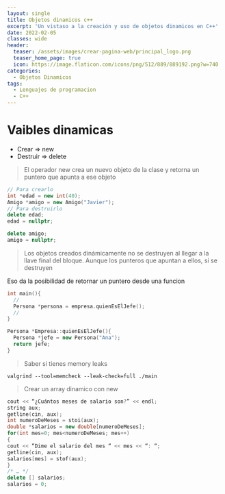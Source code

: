 ```yaml
---
layout: single
title: Objetos dinamicos c++
excerpt: 'Un vistaso a la creación y uso de objetos dinamicos en C++'
date: 2022-02-05
classes: wide
header:
  teaser: /assets/images/crear-pagina-web/principal_logo.png
  teaser_home_page: true
  icon: https://image.flaticon.com/icons/png/512/889/889192.png?w=740
categories:
  - Objetos Dinamicos
tags:
  - Lenguajes de programacion
  - C++
---
```


# Vaibles dinamicas

- Crear => new
- Destruir => delete

> El operador new crea un nuevo objeto de la clase y retorna un puntero que apunta a ese objeto

```cpp
// Para crearlo
int *edad = new int(40);
Amigo *amigo = new Amigo("Javier");
// Para destruirlo
delete edad;
edad = nullptr;

delete amigo;
amigo = nullptr;
```

> Los objetos creados dinámicamente no se destruyen al llegar a la llave final del bloque. Aunque los punteros que apuntan a ellos, sí se destruyen

Eso da la posibilidad de retornar un puntero desde una funcion
```cpp
int main(){
  //
  Persona *persona = empresa.quienEsElJefe();
  //
}

Persona *Empresa::quienEsElJefe(){
  Persona *jefe = new Persona("Ana");
  return jefe;
}
```

>Saber si tienes memory leaks
```
valgrind --tool=memcheck --leak-check=full ./main
```

>Crear un array dinamico con new
```cpp
cout << “¿Cuántos meses de salario son?” << endl;
string aux;
getline(cin, aux);
int numeroDeMeses = stoi(aux);
double *salarios = new double[numeroDeMeses];
for(int mes=0; mes<numeroDeMeses; mes++)
{
cout << “Dime el salario del mes “ << mes << “: “;
getline(cin, aux);
salarios[mes] = stof(aux);
}
/* … */
delete [] salarios;
salarios = 0;
```
